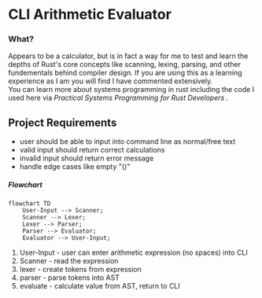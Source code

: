 # CLI Arithmetic Evaluator

### What?

Appears to be a calculator, but is in fact a way for me to test and learn the
depths of Rust's core concepts like scanning, lexing, parsing, and other fundementals
behind compiler design. If you are using this as a learning experience as I am
you will find I have commented extensively.
<br/>
You can learn more about systems programming in rust including the code I used here via _Practical Systems Programming for Rust Developers_ .

## Project Requirements

- user should be able to input into command line as normal/free text
- valid input should return correct calculations
- invalid input should return error message
- handle edge cases like empty "()"

##### Flowchart

```mermaid
flowchart TD
    User-Input --> Scanner;
    Scanner --> Lexer;
    Lexer --> Parser;
    Parser --> Evaluator;
    Evaluator --> User-Input;
```

1. User-Input - user can enter arithmetic expression (no spaces) into CLI
2. Scanner - read the expression
3. lexer - create tokens from expression
4. parser - parse tokens into AST
5. evaluate - calculate value from AST, return to CLI
